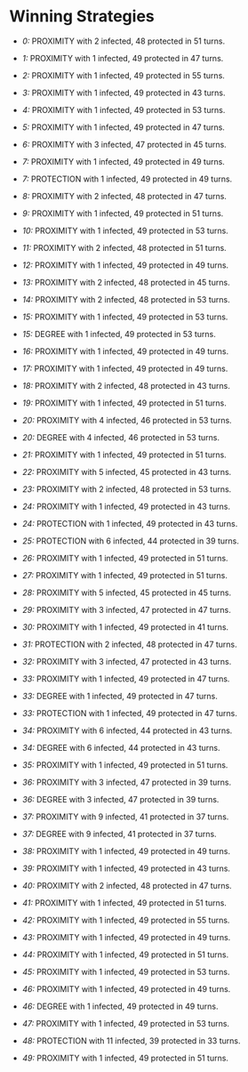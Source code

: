 # Winning Strategies

* _0:_ PROXIMITY with 2 infected, 48 protected in 51 turns.


* _1:_ PROXIMITY with 1 infected, 49 protected in 47 turns.


* _2:_ PROXIMITY with 1 infected, 49 protected in 55 turns.


* _3:_ PROXIMITY with 1 infected, 49 protected in 43 turns.


* _4:_ PROXIMITY with 1 infected, 49 protected in 53 turns.


* _5:_ PROXIMITY with 1 infected, 49 protected in 47 turns.


* _6:_ PROXIMITY with 3 infected, 47 protected in 45 turns.


* _7:_ PROXIMITY with 1 infected, 49 protected in 49 turns.


* _7:_ PROTECTION with 1 infected, 49 protected in 49 turns.


* _8:_ PROXIMITY with 2 infected, 48 protected in 47 turns.


* _9:_ PROXIMITY with 1 infected, 49 protected in 51 turns.


* _10:_ PROXIMITY with 1 infected, 49 protected in 53 turns.


* _11:_ PROXIMITY with 2 infected, 48 protected in 51 turns.


* _12:_ PROXIMITY with 1 infected, 49 protected in 49 turns.


* _13:_ PROXIMITY with 2 infected, 48 protected in 45 turns.


* _14:_ PROXIMITY with 2 infected, 48 protected in 53 turns.


* _15:_ PROXIMITY with 1 infected, 49 protected in 53 turns.


* _15:_ DEGREE with 1 infected, 49 protected in 53 turns.


* _16:_ PROXIMITY with 1 infected, 49 protected in 49 turns.


* _17:_ PROXIMITY with 1 infected, 49 protected in 49 turns.


* _18:_ PROXIMITY with 2 infected, 48 protected in 43 turns.


* _19:_ PROXIMITY with 1 infected, 49 protected in 51 turns.


* _20:_ PROXIMITY with 4 infected, 46 protected in 53 turns.


* _20:_ DEGREE with 4 infected, 46 protected in 53 turns.


* _21:_ PROXIMITY with 1 infected, 49 protected in 51 turns.


* _22:_ PROXIMITY with 5 infected, 45 protected in 43 turns.


* _23:_ PROXIMITY with 2 infected, 48 protected in 53 turns.


* _24:_ PROXIMITY with 1 infected, 49 protected in 43 turns.


* _24:_ PROTECTION with 1 infected, 49 protected in 43 turns.


* _25:_ PROTECTION with 6 infected, 44 protected in 39 turns.


* _26:_ PROXIMITY with 1 infected, 49 protected in 51 turns.


* _27:_ PROXIMITY with 1 infected, 49 protected in 51 turns.


* _28:_ PROXIMITY with 5 infected, 45 protected in 45 turns.


* _29:_ PROXIMITY with 3 infected, 47 protected in 47 turns.


* _30:_ PROXIMITY with 1 infected, 49 protected in 41 turns.


* _31:_ PROTECTION with 2 infected, 48 protected in 47 turns.


* _32:_ PROXIMITY with 3 infected, 47 protected in 43 turns.


* _33:_ PROXIMITY with 1 infected, 49 protected in 47 turns.


* _33:_ DEGREE with 1 infected, 49 protected in 47 turns.


* _33:_ PROTECTION with 1 infected, 49 protected in 47 turns.


* _34:_ PROXIMITY with 6 infected, 44 protected in 43 turns.


* _34:_ DEGREE with 6 infected, 44 protected in 43 turns.


* _35:_ PROXIMITY with 1 infected, 49 protected in 51 turns.


* _36:_ PROXIMITY with 3 infected, 47 protected in 39 turns.


* _36:_ DEGREE with 3 infected, 47 protected in 39 turns.


* _37:_ PROXIMITY with 9 infected, 41 protected in 37 turns.


* _37:_ DEGREE with 9 infected, 41 protected in 37 turns.


* _38:_ PROXIMITY with 1 infected, 49 protected in 49 turns.


* _39:_ PROXIMITY with 1 infected, 49 protected in 43 turns.


* _40:_ PROXIMITY with 2 infected, 48 protected in 47 turns.


* _41:_ PROXIMITY with 1 infected, 49 protected in 51 turns.


* _42:_ PROXIMITY with 1 infected, 49 protected in 55 turns.


* _43:_ PROXIMITY with 1 infected, 49 protected in 49 turns.


* _44:_ PROXIMITY with 1 infected, 49 protected in 51 turns.


* _45:_ PROXIMITY with 1 infected, 49 protected in 53 turns.


* _46:_ PROXIMITY with 1 infected, 49 protected in 49 turns.


* _46:_ DEGREE with 1 infected, 49 protected in 49 turns.


* _47:_ PROXIMITY with 1 infected, 49 protected in 53 turns.


* _48:_ PROTECTION with 11 infected, 39 protected in 33 turns.


* _49:_ PROXIMITY with 1 infected, 49 protected in 51 turns.


